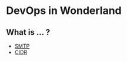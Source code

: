 # DevOps in Wonderland

## What is ... ?

- [SMTP](https://aws.amazon.com/what-is/smtp/)
- [CIDR](https://aws.amazon.com/what-is/cidr/)